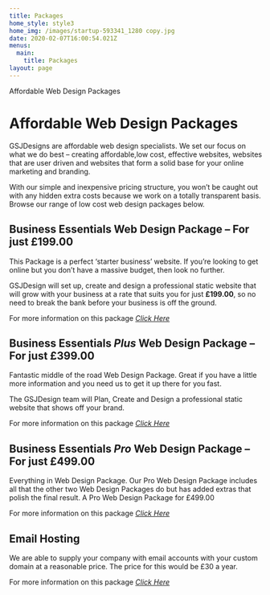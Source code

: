 ```yaml
---
title: Packages
home_style: style3
home_img: /images/startup-593341_1280 copy.jpg
date: 2020-02-07T16:00:54.021Z
menus:
  main:
    title: Packages
layout: page
---
```

Affordable Web Design Packages

# Affordable Web Design Packages

GSJDesigns are affordable web design specialists. We set our focus on what we do best – creating affordable,low cost, effective websites, websites that are user driven and websites that form a solid base for your online marketing and branding.

With our simple and inexpensive pricing structure, you won’t be caught out with any hidden extra costs because we work on a totally transparent basis. Browse our range of low cost web design packages below.

## Business Essentials Web Design Package – For just £199.00

This Package is a perfect ‘starter business’ website. If you’re looking to get online but you don’t have a massive budget, then look no further.

GSJDesign will set up, create and design a professional static website that will grow with your business at a rate that suits you for just **£199.00**, so no need to break the bank before your business is off the ground.

For more information on this package *[Click Here](https://gsjdesigns.co.uk/business-standard-plus/)*

## Business Essentials *Plus* Web Design Package – For just £399.00

Fantastic middle of the road Web Design Package. Great if you have a little more information and you need us to get it up there for you fast.

The GSJDesign team will Plan, Create and Design a professional static website that shows off your brand.

For more information on this package *[Click Here](https://gsjdesigns.co.uk/business-standard-plus/)*

## Business Essentials *Pro* Web Design Package – For just £499.00

Everything in Web Design Package. Our Pro Web Design Package includes all that the other two Web Design Packages do but has added extras that polish the final result. A Pro Web Design Package for £499.00

For more information on this package *[Click Here](https://gsjdesigns.co.uk/business-standard-plus/)*

## Email Hosting

We are able to supply your company with email accounts with your custom domain at a reasonable price. The price for this would be £30 a year. 

For more information on this package *[Click Here](https://gsjdesigns.co.uk/email-hosting/)*
